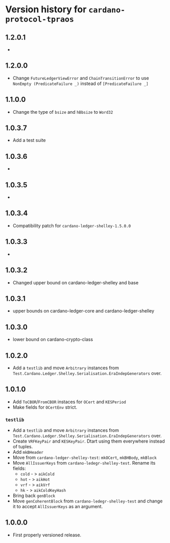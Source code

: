 # Version history for `cardano-protocol-tpraos`

## 1.2.0.1

*

## 1.2.0.0
* Change `FutureLedgerViewError` and `ChainTransitionError`
  to use `NonEmpty (PredicateFailure _)` instead of `[PredicateFailure _]`

## 1.1.0.0
* Change the type of `bsize` and `hBbsize` to `Word32`

## 1.0.3.7

* Add a test suite

## 1.0.3.6

*

## 1.0.3.5

*

## 1.0.3.4

* Compatibility patch for `cardano-ledger-shelley-1.5.0.0`

## 1.0.3.3

*

## 1.0.3.2

* Changed upper bound on cardano-ledger-shelley  and base

## 1.0.3.1

* upper bounds on cardano-ledger-core and cardano-ledger-shelley

## 1.0.3.0

* lower bound on cardano-crypto-class

## 1.0.2.0

* Add a `testlib` and move `Arbitrary` instances from
  `Test.Cardano.Ledger.Shelley.Serialisation.EraIndepGenerators` over.

## 1.0.1.0

* Add `ToCBOR`/`FromCBOR` instaces for `OCert` and `KESPeriod`
* Make fields for `OCertEnv` strict.

### `testlib`

* Add a `testlib` and move `Arbitrary` instances from
  `Test.Cardano.Ledger.Shelley.Serialisation.EraIndepGenerators` over.
* Create `VRFKeyPair` and `KESKeyPair`. Dtart using them everywhere instead of tuples.
* Add `mkBHeader`
* Move from `cardano-ledger-shelley-test`: `mkOCert`, `mkBHBody`, `mkBlock`
* Move `AllIssuerKeys` from `cardano-ledegr-shelley-test`. Rename its fields:
  *  `cold` - > `aikCold`
  *  `hot` - > `aikHot`
  *  `vrf` - > `aikVrf`
  *  `hk` - > `aikColdKeyHash`
* Bring back `genBlock`
* Move `genCoherentBlock` from `cardano-ledegr-shelley-test` and change it to accept
  `AllIssuerKeys` as an argument.

## 1.0.0.0

* First properly versioned release.
